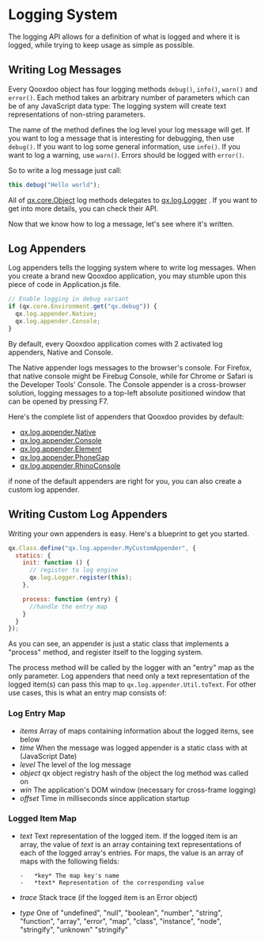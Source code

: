 # Logging System

The logging API allows for a definition of what is logged and where it is
logged, while trying to keep usage as simple as possible.

## Writing Log Messages

Every Qooxdoo object has four logging methods `debug()`, `info()`, `warn()` and
`error()`. Each method takes an arbitrary number of parameters which can be of
any JavaScript data type: The logging system will create text representations of
non-string parameters.

The name of the method defines the log level your log message will get. If you
want to log a message that is interesting for debugging, then use `debug()`. If
you want to log some general information, use `info()`. If you want to log a
warning, use `warn()`. Errors should be logged with `error()`.

So to write a log message just call:

```javascript
this.debug("Hello world");
```

All of [qx.core.Object](apps://apiviewer/#qx.core.Object) log methods delegates
to [qx.log.Logger](apps://apiviewer/#qx.log.Logger) . If you want to get into
more details, you can check their API.

Now that we know how to log a message, let's see where it's written.

## Log Appenders

Log appenders tells the logging system where to write log messages. When you
create a brand new Qooxdoo application, you may stumble upon this piece of code
in Application.js file.

```javascript
// Enable logging in debug variant
if (qx.core.Environment.get("qx.debug")) {
  qx.log.appender.Native;
  qx.log.appender.Console;
}
```

By default, every Qooxdoo application comes with 2 activated log appenders,
Native and Console.

The Native appender logs messages to the browser's console. For Firefox, that
native console might be Firebug Console, while for Chrome or Safari is the
Developer Tools' Console. The Console appender is a cross-browser solution,
logging messages to a top-left absolute positioned window that can be opened by
pressing F7.

Here's the complete list of appenders that Qooxdoo provides by default:

- [qx.log.appender.Native](apps://apiviewer/#qx.log.appender.Native)
- [qx.log.appender.Console](apps://apiviewer/#qx.log.appender.Console)
- [qx.log.appender.Element](apps://apiviewer/#qx.log.appender.Element)
- [qx.log.appender.PhoneGap](apps://apiviewer/#qx.log.appender.PhoneGap)
- [qx.log.appender.RhinoConsole](apps://apiviewer/#qx.log.appender.RhinoConsole)

if none of the default appenders are right for you, you can also create a custom
log appender.

## Writing Custom Log Appenders

Writing your own appenders is easy. Here's a blueprint to get you started.

```javascript
qx.Class.define("qx.log.appender.MyCustomAppender", {
  statics: {
    init: function () {
      // register to log engine
      qx.log.Logger.register(this);
    },

    process: function (entry) {
      //handle the entry map
    }
  }
});
```

As you can see, an appender is just a static class that implements a "process"
method, and register itself to the logging system.

The process method will be called by the logger with an "entry" map as the only
parameter. Log appenders that need only a text representation of the logged
item(s) can pass this map to `qx.log.appender.Util.toText`. For other use cases,
this is what an entry map consists of:

### Log Entry Map

- _items_ Array of maps containing information about the logged items, see below
- _time_ When the message was logged appender is a static class with at
  (JavaScript Date)
- _level_ The level of the log message
- _object_ qx object registry hash of the object the log method was called on
- _win_ The application's DOM window (necessary for cross-frame logging)
- _offset_ Time in milliseconds since application startup

### Logged Item Map

- _text_ Text representation of the logged item. If the logged item is an array,
  the value of _text_ is an array containing text representations of each of the
  logged array's entries. For maps, the value is an array of maps with the
  following fields:

  ```
  -   *key* The map key's name
  -   *text* Representation of the corresponding value
  ```

- _trace_ Stack trace (if the logged item is an Error object)

- _type_ One of "undefined", "null", "boolean", "number", "string", "function",
  "array", "error", "map", "class", "instance", "node", "stringify", "unknown"
  "stringify"

